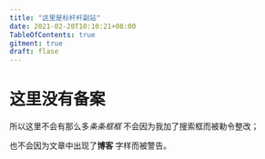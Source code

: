 ```yaml
---
title: "这里是标杆杆副站"
date: 2021-02-20T10:10:21+08:00
TableOfContents: true
gitment: true
draft: flase
---
```


# 这里没有备案

所以这里不会有那么多*条条框框* 不会因为我加了搜索框而被勒令整改；

也不会因为文章中出现了**博客** 字样而被警告。
